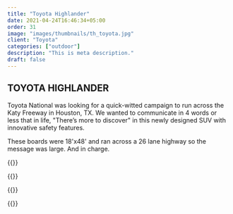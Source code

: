 ```yaml
---
title: "Toyota Highlander"
date: 2021-04-24T16:46:34+05:00
order: 31
image: "images/thumbnails/th_toyota.jpg"
client: "Toyota"
categories: ["outdoor"]
description: "This is meta description."
draft: false
---
```


## TOYOTA HIGHLANDER

Toyota National was looking for a quick-witted campaign to run across the Katy Freeway in Houston, TX. We wanted to communicate in 4 words or less that in life, "There’s more to discover" in this newly designed SUV with innovative safety features.

These boards were 18'x48' and ran across a 26 lane highway so the message was large. And in charge.

{{<img-responsive src="/images/portfolio/toyota/highlander1.png">}}

{{<img-responsive src="/images/portfolio/toyota/highlander3.png">}}

{{<img-responsive src="/images/portfolio/toyota/highlander4.png">}}

{{<img-responsive src="/images/portfolio/toyota/highlander5.png">}}

